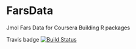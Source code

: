 # FarsData
Jmol Fars Data for Coursera Building R packages

Travis badge
[![Build Status](https://travis-ci.org/JMOL3/FarsData.svg?branch=master)](https://travis-ci.org/JMOL3/FarsData)
